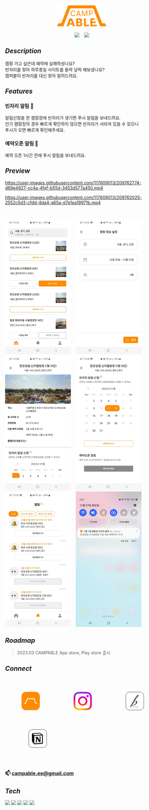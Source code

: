 <p align="center">
    <img src="/public/img/logo_FF8B02.png" width="162" height=69">
    <br>
    <br>
    <img src="https://img.shields.io/github/watchers/CAMPABLE/CAMPABLE?style=social">
    &nbsp;&nbsp;
    <img src="https://img.shields.io/github/followers/CAMPABLE?style=social">
</p>

<!--
![logo](./public/img/logo_FF8B02.png)

![GitHub watchers](https://img.shields.io/github/watchers/CAMPABLE/CAMPABLE?style=social)

![GitHub followers](https://img.shields.io/github/followers/CAMPABLE?style=social)
-->

## _Description_
캠핑 가고 싶은데 예약에 실패하셨나요?<br>
빈자리를 찾아 하루종일 사이트를 들락 날락 해보셨나요?<br>
캠퍼블이 빈자리를 대신 찾아 알려드려요.

## _Features_
### 빈자리 알림 👀
알림신청을 한 캠핑장에 빈자리가 생기면 푸시 알림을 보내드려요.<br>
인기 캠핑장의 경우 빠르게 확인하지 않으면 빈자리가 사라져 있을 수 있으니<br> 
푸시가 오면 빠르게 확인해주세요.

### 예약오픈 알림 🔔
예약 오픈 1시간 전에 푸시 알림을 보내드려요.

## _Preview_
https://user-images.githubusercontent.com/117609013/209762774-d69e4927-cc4a-4fef-b55d-3453d577a450.mp4

https://user-images.githubusercontent.com/117609013/209762025-2552c5d3-cfdd-4da4-a65a-d7e1ea19971b.mp4

<br>
<p align="left">
    <img src="/public/preview/capture_home01.jpg" width="216" height=444">
    &nbsp&nbsp
    <img src="/public/preview/capture_search01.jpg" width="216" height=444">
    &nbsp&nbsp
    <img src="/public/preview/capture_detail01.jpg" width="216" height=444">
    &nbsp&nbsp
    <img src="/public/preview/capture_detail02.jpg" width="216" height=444">
    &nbsp&nbsp
    <img src="/public/preview/capture_noti01.jpg" width="216" height=444">
    &nbsp&nbsp
    <img src="/public/preview/capture_vacancy01.jpg" width="216" height=444">
</p>
 
## _Roadmap_ 
> 2023.03 CAMPABLE App store, Play store 출시

## _Connect_
<br>
&nbsp&nbsp&nbsp&nbsp&nbsp
<a href="https://campable.ee/" target="_blank" style="display: inline-block; margin: 30px;">
    <img src="/public/img/campable.png" width="60" height="60">
</a>
&nbsp&nbsp&nbsp&nbsp&nbsp
&nbsp&nbsp&nbsp&nbsp&nbsp
<a href="https://www.instagram.com/campable.ee/" target="_blank" style="display: inline-block; margin: 30px;">
    <img src="/public/img/Instagram.png" width="60" height="60">
</a>
&nbsp&nbsp&nbsp&nbsp&nbsp
&nbsp&nbsp&nbsp&nbsp&nbsp
<a href="https://brunch.co.kr/@campable/" target="_blank" style="display: inline-block; margin: 30px;">
    <img src="/public/img/Brunch.png" width="60" height="60">
</a>
&nbsp&nbsp&nbsp&nbsp&nbsp
&nbsp&nbsp&nbsp&nbsp&nbsp
<a href="https://oil-aerosteon-554.notion.site/CAMPABLE-80cbd0754167409da1ad6fce531c5ae1/" target="_blank" style="display: inline-block; margin: 30px;">
    <img src="/public/img/Notion.png" width="60" height="60">
</a>
&nbsp&nbsp&nbsp&nbsp&nbsp
<br>
<br>

### 📫 campable.ee@gmail.com


## _Tech_
<img src="https://img.shields.io/badge/Python-1E415E?style=flat-square&logo=Python&logoColor=white"/></a>
<img src="https://img.shields.io/badge/Django-0C4B33?style=flat-square&logo=Django&logoColor=white"/></a>
<img src="https://img.shields.io/badge/React-20232A?style=flat-square&logo=React&logoColor=61DAFB"/></a>
<img src="https://img.shields.io/badge/React Native-20232A?style=flat-square&logo=React&logoColor=61DAFB"/></a>
<img src="https://img.shields.io/badge/Expo-14191F?style=flat-square&logo=Expo&logoColor=BCC3CD"/></a>

